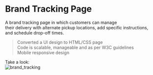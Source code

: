 # Brand Tracking Page
A brand tracking page in which customers can manage </br>
their delivery with alternate pickup locations, add specific instructions, </br>
and schedule drop-off times.

>Converted a UI design to HTML/CSS page </br>
>Code is scalable, manageable and as per W3C guidelines </br>
>Mobile responsive design </br>

Take a look: </br>
![brand_tracking](https://user-images.githubusercontent.com/68998355/121167543-df800480-c806-11eb-8d8a-2018e2b8f8bd.gif)

